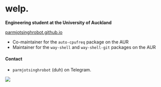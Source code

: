 # welp.
**Engineering student at the University of Auckland**

[parmjotsinghrobot.github.io](https://parmjotsinghrobot.github.io "parmjotsinghrobot.github.io")

 - Co-maintainer for the `auto-cpufreq` package on the AUR
 - Maintainer for the `way-shell` and `way-shell-git` packages on the AUR

#### Contact
 - `parmjotsinghrobot` (duh) on Telegram.


![](https://komarev.com/ghpvc/?username=parmjotsinghrobot&style=flat-square&color=grey&label=funny+number&abbreviated=true)
